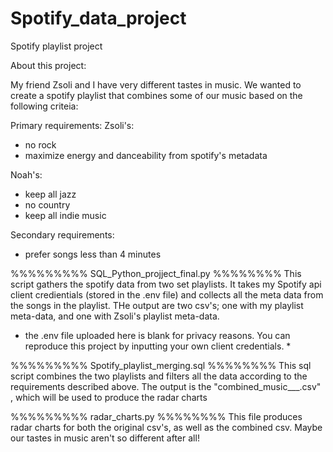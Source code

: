 # Spotify_data_project
 Spotify playlist project

About this project:

My friend Zsoli and I have very different tastes in music. We wanted to create a spotify playlist that combines
some of our music based on the following criteia:

Primary requirements:
Zsoli's:
- no rock
- maximize energy and danceability from spotify's metadata

Noah's: 
- keep all jazz
- no country
- keep all indie music

Secondary requirements:
- prefer songs less than 4 minutes

%%%%%%%%% SQL_Python_projject_final.py %%%%%%%%
This script gathers the spotify data from two set playlists. It takes my Spotify api client credientials (stored in the .env file) and collects
all the meta data from the songs in the playlist. THe output are two csv's; one with my playlist meta-data, and one with Zsoli's playlist meta-data.

* the .env file uploaded here is blank for privacy reasons. You can reproduce this project by inputting your own client credentials. *


%%%%%%%%% Spotify_playlist_merging.sql %%%%%%%%
This sql script combines the two playlists and filters all the data according to the requirements described above. The output is the 
"combined_music___.csv" , which will be used to produce the radar charts

%%%%%%%%% radar_charts.py %%%%%%%%
This file produces radar charts for both the original csv's, as well as the combined csv. Maybe our tastes in music aren't so different after all!





